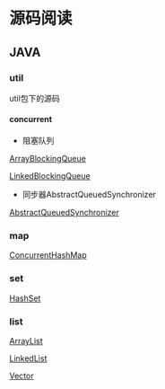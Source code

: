# 源码阅读

## JAVA

### util
util包下的源码
#### concurrent
* 阻塞队列

[ArrayBlockingQueue](https://github.com/sqshanyao/SourceCodeStudy/blob/master/sourcecodestudy/java_code/src/jdk/util/concurrent/ArrayBlockingQueue.md)

 [LinkedBlockingQueue](https://github.com/sqshanyao/SourceCodeStudy/blob/master/sourcecodestudy/java_code/src/jdk/util/concurrent/LinkedBlockingQueue.md)
* 同步器AbstractQueuedSynchronizer

[AbstractQueuedSynchronizer](https://github.com/sqshanyao/SourceCodeStudy/blob/master/sourcecodestudy/java_code/src/jdk/util/concurrent/lock/AbstractQueuedSynchronizer.md)

### map

[ConcurrentHashMap](https://github.com/sqshanyao/SourceCodeStudy/blob/master/sourcecodestudy/src/com/yao/sourcecode/jdk/map/ConcurrentHashMap.md)

### set

[HashSet](https://github.com/sqshanyao/SourceCodeStudy/blob/master/sourcecodestudy/src/com/yao/sourcecode/jdk/set/HashSet.md)

### list

[ArrayList](https://github.com/sqshanyao/SourceCodeStudy/blob/master/sourcecodestudy/src/com/yao/sourcecode/jdk/list/ArrayList.md)

[LinkedList](https://github.com/sqshanyao/SourceCodeStudy/blob/master/sourcecodestudy/src/com/yao/sourcecode/jdk/list/LinkedList.md)

[Vector](https://github.com/sqshanyao/SourceCodeStudy/blob/master/sourcecodestudy/src/com/yao/sourcecode/jdk/list/Vector.md)